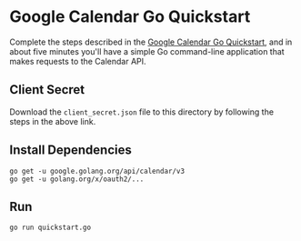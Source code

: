 # Google Calendar Go Quickstart

Complete the steps described in the [Google Calendar Go Quickstart](https://developers.google.com/calendar/quickstart/go), and in about five minutes you'll have a simple Go command-line application that makes requests to the Calendar API.

## Client Secret

Download the `client_secret.json` file to this directory by following the steps in the above link.

## Install Dependencies

```
go get -u google.golang.org/api/calendar/v3
go get -u golang.org/x/oauth2/...
```

## Run

`go run quickstart.go`
